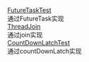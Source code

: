 [FutureTaskTest](https://github.com/nyszhgz14b/javaCourseCodes/blob/main/04JUC/threadtest/src/FutureTaskTest.java)  
   通过FutureTask实现  
[ThreadJoin](https://github.com/nyszhgz14b/javaCourseCodes/blob/main/04JUC/threadtest/src/ThreadJoin.java)  
   通过join实现  
[CountDownLatchTest](https://github.com/nyszhgz14b/javaCourseCodes/blob/main/04JUC/threadtest/src/CountDownLatchTest.java)  
   通过countDownLatch实现
